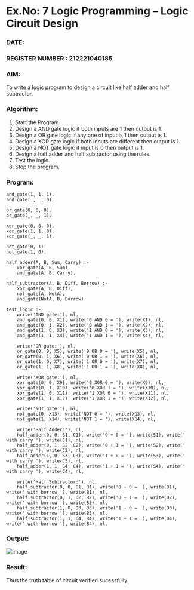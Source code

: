 # Ex.No: 7  Logic Programming –  Logic Circuit Design
### DATE:                                                                            
### REGISTER NUMBER : 212221040185
### AIM: 
To write a logic program to design a circuit like half adder and half subtractor.
###  Algorithm:
1. Start the Program
2. Design a AND gate logic if both inputs are 1 then output is 1.
3. Design a OR gate logic if any one of input is 1 then output is 1.
4. Design a XOR gate logic if both inputs are different then output is 1.
5. Design a NOT gate logic if input is 0 then output is 1.
6. Design a half adder and half subtractor using the rules.
7. Test the logic.
8. Stop the program.

### Program:

    and_gate(1, 1, 1).
    and_gate(_, _, 0).
    
    or_gate(0, 0, 0).
    or_gate(_, _, 1).
    
    xor_gate(0, 0, 0).
    xor_gate(1, 1, 0).
    xor_gate(_, _, 1).
    
    not_gate(0, 1).
    not_gate(1, 0).
    
    half_adder(A, B, Sum, Carry) :-
        xor_gate(A, B, Sum),
        and_gate(A, B, Carry).
    
    half_subtractor(A, B, Diff, Borrow) :-
        xor_gate(A, B, Diff),
        not_gate(A, NotA),
        and_gate(NotA, B, Borrow).
    
    test_logic :-
        write('AND gate:'), nl,
        and_gate(0, 0, X1), write('0 AND 0 = '), write(X1), nl,
        and_gate(0, 1, X2), write('0 AND 1 = '), write(X2), nl,
        and_gate(1, 0, X3), write('1 AND 0 = '), write(X3), nl,
        and_gate(1, 1, X4), write('1 AND 1 = '), write(X4), nl,

        write('OR gate:'), nl,
        or_gate(0, 0, X5), write('0 OR 0 = '), write(X5), nl,
        or_gate(0, 1, X6), write('0 OR 1 = '), write(X6), nl,
        or_gate(1, 0, X7), write('1 OR 0 = '), write(X7), nl,
        or_gate(1, 1, X8), write('1 OR 1 = '), write(X8), nl,
    
        write('XOR gate:'), nl,
        xor_gate(0, 0, X9), write('0 XOR 0 = '), write(X9), nl,
        xor_gate(0, 1, X10), write('0 XOR 1 = '), write(X10), nl,
        xor_gate(1, 0, X11), write('1 XOR 0 = '), write(X11), nl,
        xor_gate(1, 1, X12), write('1 XOR 1 = '), write(X12), nl,
    
        write('NOT gate:'), nl,
        not_gate(0, X13), write('NOT 0 = '), write(X13), nl,
        not_gate(1, X14), write('NOT 1 = '), write(X14), nl,
    
        write('Half Adder:'), nl,
        half_adder(0, 0, S1, C1), write('0 + 0 = '), write(S1), write(' with carry '), write(C1), nl,
        half_adder(0, 1, S2, C2), write('0 + 1 = '), write(S2), write(' with carry '), write(C2), nl,
        half_adder(1, 0, S3, C3), write('1 + 0 = '), write(S3), write(' with carry '), write(C3), nl,
        half_adder(1, 1, S4, C4), write('1 + 1 = '), write(S4), write(' with carry '), write(C4), nl,
    
        write('Half Subtractor:'), nl,
        half_subtractor(0, 0, D1, B1), write('0 - 0 = '), write(D1), write(' with borrow '), write(B1), nl,
        half_subtractor(0, 1, D2, B2), write('0 - 1 = '), write(D2), write(' with borrow '), write(B2), nl,
        half_subtractor(1, 0, D3, B3), write('1 - 0 = '), write(D3), write(' with borrow '), write(B3), nl,
        half_subtractor(1, 1, D4, B4), write('1 - 1 = '), write(D4), write(' with borrow '), write(B4), nl.


### Output:

![image](https://github.com/yashwanthkumar13/AI_Lab_2023-24/assets/116741234/d6e73ad7-46b1-43d1-a18e-01e54f83e6e2)


### Result:
Thus the truth table of circuit verified sucessfully.
